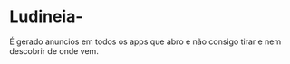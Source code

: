 # Ludineia-
É gerado anuncios em todos os apps que abro e não consigo tirar e nem descobrir de onde vem.
